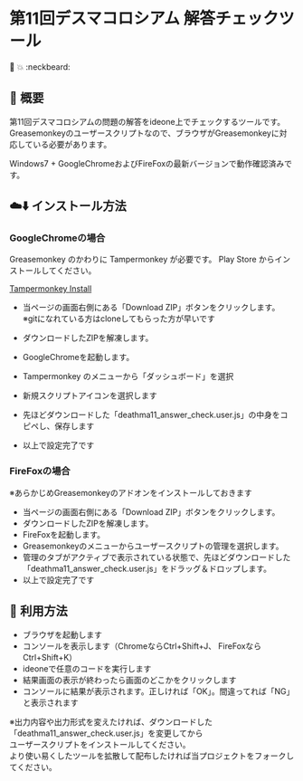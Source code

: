 # 第11回デスマコロシアム 解答チェックツール

:ghost: :boom: :neckbeard:

## :hammer: 概要
第11回デスマコロシアムの問題の解答をideone上でチェックするツールです。  
Greasemonkeyのユーザースクリプトなので、ブラウザがGreasemonkeyに対応している必要があります。  

Windows7 + GoogleChromeおよびFireFoxの最新バージョンで動作確認済みです。  

## :cloud::arrow_down: インストール方法
### GoogleChromeの場合
Greasemonkey のかわりに Tampermonkey が必要です。
Play Store からインストールしてください。

[Tampermonkey Install](https://chrome.google.com/webstore/detail/tampermonkey/dhdgffkkebhmkfjojejmpbldmpobfkfo?hl=ja)

* 当ページの画面右側にある「Download ZIP」ボタンをクリックします。  
  ※gitになれている方はcloneしてもらった方が早いです

* ダウンロードしたZIPを解凍します。
* GoogleChromeを起動します。
* Tampermonkey のメニューから「ダッシュボード」を選択
* 新規スクリプトアイコンを選択します
* 先ほどダウンロードした「deathma11_answer_check.user.js」の中身をコピペし、保存します
* 以上で設定完了です

### FireFoxの場合
※あらかじめGreasemonkeyのアドオンをインストールしておきます

* 当ページの画面右側にある「Download ZIP」ボタンをクリックします。
* ダウンロードしたZIPを解凍します。
* FireFoxを起動します。
* Greasemonkeyのメニューからユーザースクリプトの管理を選択します。
* 管理のタブがアクティブで表示されている状態で、先ほどダウンロードした「deathma11_answer_check.user.js」をドラッグ＆ドロップします。
* 以上で設定完了です

## :scroll: 利用方法
* ブラウザを起動します
* コンソールを表示します（ChromeならCtrl+Shift+J、 FireFoxならCtrl+Shift+K）
* ideoneで任意のコードを実行します
* 結果画面の表示が終わったら画面のどこかをクリックします
* コンソールに結果が表示されます。正しければ「OK」。間違ってれば「NG」と表示されます

※出力内容や出力形式を変えたければ、ダウンロードした「deathma11_answer_check.user.js」を変更してから  
ユーザースクリプトをインストールしてください。  
より使い易くしたツールを拡散して配布したければ当プロジェクトをフォークしてください。
